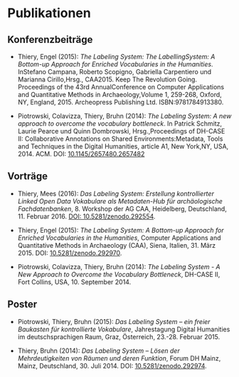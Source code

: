 # Publikationen

## Konferenzbeiträge

- Thiery, Engel (2015): *The Labeling System: The LabellingSystem: A Bottom-up Approach for Enriched Vocabularies in the Humanities*. InStefano Campana, Roberto Scopigno, Gabriella Carpentiero und Marianna Cirillo,Hrsg., CAA2015. Keep The Revolution Going. Proceedings of the 43rd AnnualConference on Computer Applications and Quantitative Methods in Archaeology,Volume 1, 259-268, Oxford, NY, England, 2015. Archeopress Publishing Ltd. ISBN:9781784913380.


- Piotrowski, Colavizza, Thiery, Bruhn (2014): *The Labeling System: A new approach to overcome the vocabulary bottleneck*. In Patrick Schmitz, Laurie Pearce und Quinn Dombrowski, Hrsg.,Proceedings of DH-CASE II: Collaborative Annotations on Shared Environments:Metadata, Tools and Techniques in the Digital Humanities, article A1, New York,NY, USA, 2014. ACM. DOI: [10.1145/2657480.2657482](https://doi.org/10.1145/2657480.2657482)

## Vorträge

- Thiery, Mees (2016): *Das Labeling System: Erstellung kontrollierter Linked Open Data Vokabulare als Metadaten-Hub für archäologische Fachdatenbanken*, 8. Workshop der AG CAA, Heidelberg, Deutschland, 11. Februar 2016. [DOI: 10.5281/zenodo.292554](https://doi.org/10.5281/zenodo.292554).


- Thiery, Engel (2015): *The Labeling System: A Bottom-up Approach for Enriched Vocabularies in the Humanities*, Computer Applications and Quantitative Methods in Archaeology (CAA), Siena, Italien, 31. März 2015. DOI: [10.5281/zenodo.292970](https://doi.org/10.5281/zenodo.292970).


- Piotrowski, Colavizza, Thiery, Bruhn (2014): *The Labeling System - A New Approach to Overcome the Vocabulary Bottleneck*, DH-CASE II, Fort Collins, USA, 10. September 2014.

## Poster

- Piotrowski, Thiery, Bruhn (2015): *Das Labeling System – ein freier Baukasten für kontrollierte Vokabulare*, Jahrestagung Digital Humanities im deutschsprachigen Raum, Graz, Österreich, 23.-28. Februar 2015.


- Thiery, Bruhn (2014): *Das Labeling System – Lösen der Mehrdeutigkeiten von Räumen und deren Funktion*, Forum DH Mainz, Mainz, Deutschland, 30. Juli 2014. DOI: [10.5281/zenodo.292974](https://doi.org/10.5281/zenodo.292974).
